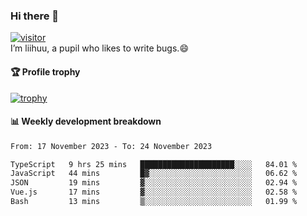 ### Hi there 👋
[![visitor](https://visitor-badge.glitch.me/badge?page_id=liihuu&right_color=blue)](https://github.com/liihuu)<br>
I’m liihuu, a pupil who likes to write bugs.😄


#### 🏆 Profile trophy
[![trophy](https://github-profile-trophy.vercel.app?username=liihuu&margin-w=16&margin-h=16&rank=-C,-B)](https://github.com/liihuu)


#### 📊 Weekly development breakdown
<!--START_SECTION:waka-->

```txt
From: 17 November 2023 - To: 24 November 2023

TypeScript   9 hrs 25 mins   █████████████████████░░░░   84.01 %
JavaScript   44 mins         █▓░░░░░░░░░░░░░░░░░░░░░░░   06.62 %
JSON         19 mins         ▓░░░░░░░░░░░░░░░░░░░░░░░░   02.94 %
Vue.js       17 mins         ▓░░░░░░░░░░░░░░░░░░░░░░░░   02.58 %
Bash         13 mins         ▒░░░░░░░░░░░░░░░░░░░░░░░░   01.99 %
```

<!--END_SECTION:waka-->

<!--
**liihuu/liihuu** is a ✨ _special_ ✨ repository because its `README.md` (this file) appears on your GitHub profile.

Here are some ideas to get you started:

- 🔭 I’m currently working on ...
- 🌱 I’m currently learning ...
- 👯 I’m looking to collaborate on ...
- 🤔 I’m looking for help with ...
- 💬 Ask me about ...
- 📫 How to reach me: ...
- 😄 Pronouns: ...
- ⚡ Fun fact: ...
-->

